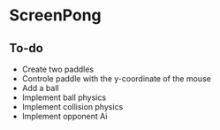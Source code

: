 # ScreenPong

## To-do
* Create two paddles
* Controle paddle with the y-coordinate of the mouse
* Add a ball
* Implement ball physics
* Implement collision physics
* Implement opponent Ai

